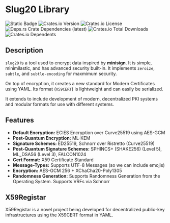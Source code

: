 # Slug20 Library

![Static Badge](https://img.shields.io/badge/%2Fsilene%2Fslug20-libslug-blue?style=flat-square)
![Crates.io Version](https://img.shields.io/crates/v/libslug?style=flat-square)
![Crates.io License](https://img.shields.io/crates/l/libslug?style=flat-square)
![Deps.rs Crate Dependencies (latest)](https://img.shields.io/deps-rs/libslug/latest?style=flat-square)
![Crates.io Total Downloads](https://img.shields.io/crates/d/libslug?style=flat-square)
![Crates.io Dependents](https://img.shields.io/crates/dependents/libslug?style=flat-square)


## Description

`slug20` is a tool used to encrypt data inspired by **minisign**. It is simple, minimilastic, and has advanced security built-in. It implements `zeroize`, `subtle`, and `subtle-encoding` for maxmimum security.

On top of encryption, it creates a new standard for Modern Certificates using YAML. Its format (`X59CERT`) is lightweight and can easily be serialized.

It extends to include development of modern, decentralized PKI systems and modular formats for use with different systems.

## Features

- **Default Encryption:** ECIES Encryption over Curve25519 using AES-GCM
- **Post-Quantum Encryption:** ML-KEM
- **Signature Schemes:** ED25519, Schnorr over Ristretto (Curve25519)
- **Post-Quantum Signature Schemes:** SPHINCS+ (SHAKE256) (Level 5), ML_DSA56 (Level 3), FALCON1024
- **Cert Format:** X59 Certificate Standard
- **Message-Types:** Supports UTF-8 Messages (so we can include emojis)
- **Encryption:** AES-GCM 256 + XChaCha20-Poly1305
- **Randomness Generation:** Supports Randomness Generation from the Operating System. Supports VRFs via Schnorr

## X59Registar

X59Registar is a novel project being developed for decentralized public-key infrastructures using the X59CERT format in YAML.
